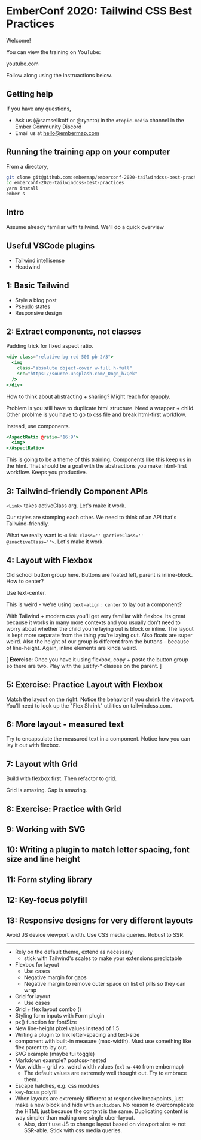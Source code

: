 # EmberConf 2020: Tailwind CSS Best Practices

Welcome!

You can view the training on YouTube:

youtube.com

Follow along using the instruactions below.

## Getting help

If you have any questions,

- Ask us (@samselikoff or @ryanto) in the `#topic-media` channel in the Ember Community Discord
- Email us at hello@embermap.com

## Running the training app on your computer

From a directory,

```sh
git clone git@github.com:embermap/emberconf-2020-tailwindcss-best-practices.git
cd emberconf-2020-tailwindcss-best-practices
yarn install
ember s
```

## Intro

Assume already familiar with tailwind. We'll do a quick overview

## Useful VSCode plugins

- Tailwind intellisense
- Headwind

## 1: Basic Tailwind

- Style a blog post
- Pseudo states
- Responsive design

## 2: Extract components, not classes

Padding trick for fixed aspect ratio.

```hbs
<div class="relative bg-red-500 pb-2/3">
  <img
    class="absolute object-cover w-full h-full"
    src="https://source.unsplash.com/_Dogn_h7Qek"
  />
</div>
```

How to think about abstracting + sharing? Might reach for @apply.

Problem is you still have to duplicate html structure. Need a wrapper + child. Other problme is you have to go to css file and break html-first workflow.

Instead, use components.

```hbs
<AspectRatio @ratio='16:9'>
  <img>
</AspectRatio>
```

This is going to be a theme of this training. Components like this keep us in the html. That should be a goal with the abstractions you make: html-first workflow. Keeps you productive.

## 3: Tailwind-friendly Component APIs

`<Link>` takes activeClass arg. Let's make it work.

Our styles are stomping each other. We need to think of an API that's Tailwind-friendly.

What we really want is `<Link class='' @activeClass='' @inactiveClass=''>`. Let's make it work.

## 4: Layout with Flexbox

Old school button group here. Buttons are foated left, parent is inline-block. How to center?

Use text-center.

This is weird - we're using `text-align: center` to lay out a component?

With Tailwind + modern css you'll get very familiar with flexbox. Its great because it works in many more contexts and you usually don't need to worry about whether the child you're laying out is block or inline. The layout is kept more separate from the thing you're laying out. Also floats are super weird. Also the height of our group is different from the buttons – because of line-height. Again, inline elements are kinda weird.

[ **Exercise**: Once you have it using flexbox, copy + paste the button group so there are two. Play with the justify-* classes on the parent. ]

## 5: Exercise: Practice Layout with Flexbox

Match the layout on the right. Notice the behavior if you shrink the viewport. You'll need to look up the "Flex Shrink" utilities on tailwindcss.com.

## 6: More layout - measured text

Try to encapsulate the measured text in a component. Notice how you can lay it out with flexbox.

## 7: Layout with Grid

Build with flexbox first. Then refactor to grid.

Grid is amazing. Gap is amazing.

## 8: Exercise: Practice with Grid

## 9: Working with SVG

## 10: Writing a plugin to match letter spacing, font size and line height

## 11: Form styling library

## 12: Key-focus polyfill

## 13: Responsive designs for very different layouts

Avoid JS device viewport width. Use CSS media queries. Robust to SSR.

---

- Rely on the default theme, extend as necessary
  - stick with Tailwind's scales to make your extensions predictable
- Flexbox for layout
  - Use cases
  - Negative margin for gaps
  - Negative margin to remove outer space on list of pills so they can wrap
- Grid for layout
  - Use cases
- Grid + flex layout combo (<List />)
- Styling form inputs with Form plugin
- px() function for fontSize
- New line-height pixel values instead of 1.5
- Writing a plugin to link letter-spacing and text-size
- <Text /> component with built-in measure (max-width). Must use something like flex parent to lay out.
- SVG example (maybe tui toggle)
- Markdown example? postcss-nested
- Max width + grid vs. weird width values (`xxl:w-440` from embermap)
  - The default values are extremely well thought out. Try to embrace them.
- Escape hatches, e.g. css modules
- key-focus polyfill
- When layouts are extremely different at responsive breakpoints, just make a new block and hide with `sm:hidden`. No reason to overcomplicate the HTML just because the content is the same. Duplicating content is way simpler than making one single uber-layout.
  - Also, don't use JS to change layout based on viewport size => not SSR-able. Stick with css media queries.
